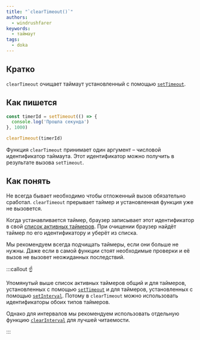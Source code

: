 ```yaml
---
title: "`clearTimeout()`"
authors:
  - windrushfarer
keywords:
  - таймаут
tags:
  - doka
---
```


## Кратко

`clearTimeout` очищает таймаут установленный с помощью [`setTimeout`](/js/settimeout).

## Как пишется

```js
const timerId = setTimeout(() => {
  console.log('Прошла секунда')
}, 1000)

clearTimeout(timerId)
```

Функция `clearTimeout` принимает один аргумент – числовой идентификатор таймаута. Этот идентификатор можно получить в результате вызова `setTimeout`.

## Как понять

Не всегда бывает необходимо чтобы отложенный вызов обязательно сработал. `clearTimeout` прерывает таймер и установленная функция уже не вызовется.

Когда устанавливается таймер, браузер записывает этот идентификатор в свой [список активных таймеров](https://html.spec.whatwg.org/multipage/timers-and-user-prompts.html#list-of-active-timers). При очищении браузер найдёт таймер по его идентификатору и уберёт из списка.

Мы рекомендуем всегда подчищать таймеры, если они больше не нужны. Даже если в самой функции стоят необходимые проверки и её вызов не вызовет неожиданных последствий.

:::callout ☝️

Упомянутый выше список активных таймеров общий и для таймеров, установленных с помощью [`setTimeout`](/js/settimeout) и для таймеров, установленных с помощью [`setInterval`](/js/setinterval). Потому в `clearTimeout` можно использовать идентификаторы обоих типов таймеров.

Однако для интервалов мы рекомендуем использовать отдельную функцию [`clearInterval`](/js/clearinterval) для лучшей читаемости.

:::
